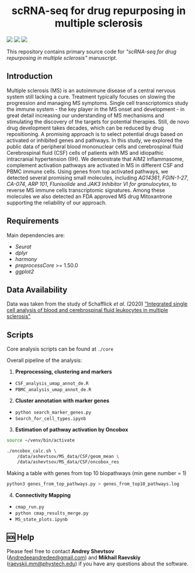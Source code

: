 <h1 align="center">
  scRNA-seq for drug repurposing in multiple sclerosis
  <br>
</h1>


[![](https://img.shields.io/github/languages/code-size/Barabaika/Single_cell_csf)](https://img.shields.io/github/languages/code-size/Barabaika/Single_cell_csf)
[![](https://img.shields.io/github/languages/top/Barabaika/Single_cell_csf)](https://img.shields.io/github/languages/top/Barabaika/Single_cell_csf)
[![](https://img.shields.io/github/issues/Barabaika/Single_cell_csf)](https://img.shields.io/github/issues/Barabaika/Single_cell_csf)

This repository contains primary source code for *"scRNA-seq for drug repurposing in multiple sclerosis"* manuscript. 

## Introduction

Multiple sclerosis (MS) is an autoimmune disease of a central nervous system still lacking a cure. Treatment typically focuses on slowing the progression and managing MS symptoms. Single cell transcriptomics study the immune system - the key player in the MS onset and development - in great detail increasing our understanding of MS mechanisms and stimulating the discovery of the targets for potential therapies. Still, de novo drug development takes decades, which can be reduced by drug repositioning. A promising approach is to select potential drugs based on activated or inhibited genes and pathways. In this study, we explored the public data of  peripheral blood mononuclear cells  and cerebrospinal fluid Cerebrospinal fluid (CSF) cells of patients with MS and idiopathic intracranial hypertension (IIH). We demonstrate that AIM2 inflammasome, complement activation pathways are activated in MS in different CSF and PBMC immune cells. Using genes from top activated pathways, we detected several promising small molecules, including *AG14361*, *FGIN-1-27*, *CA-074*, *ARP 101*, *Flunisolide* and *JAK3 Inhibitor VI for granulocytes*, to reverse MS immune cells transcriptomic signatures. Among these molecules we also detected an FDA approved MS drug Mitoxantrone supporting the reliability of our approach. 

## Requirements

Main dependencies are:
* *Seurat* 
* *dplyr*
* *harmony*
* *preprocessCore* >= 1.50.0
* *ggplot2*


## Data Availability

Data was taken from the study of Schafflick *et al.* (2020) ["Integrated single cell analysis of blood and cerebrospinal fluid leukocytes in multiple sclerosis"](https://doi.org/10.1038/s41467-019-14118-w)

## Scripts

Core analysis scripts can be found at `./core`

Overall pipeline of the analysis:

1. **Preprocessing, clustering and markers**

+ `CSF_analysis_umap_annot_de.R`
+ `PBMC_analysis_umap_annot_de.R`


2. **Cluster annotation with marker genes**

+ `python search_marker_genes.py`
+ `Search_for_cell_types.ipynb`

3. **Estimation of pathway activation by Oncobox**

```bash
source ~/venv/bin/activate

./oncobox_calc.sh \
	/data/ashevtsov/MS_data/CSF/geom_mean \
	/data/ashevtsov/MS_data/CSF/oncobox_res

```

Making a table with genes from top 10 biopathways (min gene number = 1)

```bash
python3 genes_from_top_pathways.py > genes_from_top10_pathways.log
```

4. **Connectivity Mapping**

+ `cmap_run.py`
+ `python cmap_results_merge.py`
+ `MS_state_plots.ipynb`

## 🆘 Help

Please feel free to contact **Andrey Shevtsov** (Andredeeandredee@gmail.com) and **Mikhail Raevskiy** (raevskii.mm@phystech.edu) if you have any questions about the software.
